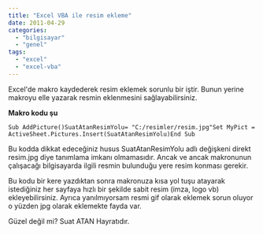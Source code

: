 ```yaml
---
title: "Excel VBA ile resim ekleme"
date: 2011-04-29
categories: 
  - "bilgisayar"
  - "genel"
tags: 
  - "excel"
  - "excel-vba"
---
```


Excel'de makro kaydederek resim eklemek sorunlu bir iştir. Bunun yerine makroyu elle yazarak resmin eklenmesini sağlayabilirsiniz.  
  
**Makro kodu şu**  

```
Sub AddPicture()SuatAtanResimYolu= "C:/resimler/resim.jpg"Set MyPict = ActiveSheet.Pictures.Insert(SuatAtanResimYolu)End Sub
```

  
Bu kodda dikkat edeceğiniz husus SuatAtanResimYolu adlı değişkeni direkt resim.jpg diye tanımlama imkanı olmamasıdır. Ancak ve ancak makronunun çalışacağı bilgisayarda ilgili resmin bulunduğu yere resim konması gerekir.  
  
Bu kodu bir kere yazdıktan sonra makronuza kısa yol tuşu atayarak istediğiniz her sayfaya hızlı bir şekilde sabit resim (imza, logo vb) ekleyebilirsiniz. Ayrıca yanılmıyorsam resmi gif olarak eklemek sorun oluyor o yüzden jpg olarak eklemekte fayda var.  
  
Güzel değil mi? Suat ATAN Hayratıdır.
